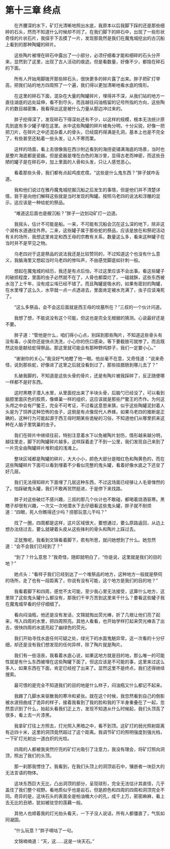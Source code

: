 # 第十三章 终点


　　在齐腰深的水下，矿灯光清晰地照出水底，我原本以后我脚下踩的还是那些细碎的石头，然而不知道什么时候却不同了。在我们脚下的碎石中，出现了一些形状奇怪的片状石片，我探手下去摸了一片，发现那竟然是我们在魔鬼城挖出的古沉船上看到的那种陶罐的碎片。

　　这些陶片被埋在碎石中露出了一小部分，必须仔细看才能和细碎的石头分开来，显然到了这里，出现了古人活动的痕迹。但是看数量，好像不少，都隐在碎石的下面。

　　所有人开始用脚拨开那些碎石头，很快更多的碎片露了出来。胖子把矿灯举高，把我们站的地方四周照了一个遍，我们得以更加清晰地看水底的情形。

　　在这里的碎石下面，混杂在大量的陶罐碎片，埋得并不深，从我们站的地方一直往湖底的远处延伸，看不到尽头，而且越往闷油瓶留的记号所指的方向，这些陶片的数目越密集，我看得出这是被什么力量从那边冲过来的。

　　胖子挖得深了，发现碎石下得深处还有不少，以这样的规模，根本无法统计原先到底有多少罐子埋在这里。水中这些陶罐的碎片棱角分明，十分尖锐，好像一把把刀片，在碎片之中还混杂着人的骨头，已经腐朽得满是孔洞，基本上也是不完全了，有些甚至还粘着一些头发，让人不寒而栗。

　　这样的场面，看上去很像我在西沙附近看到的海捞瓷铺满海底的场景，当时也是整片海底都是瓷器。但是瓷器是埋在白色的海沙里，显得古老而神密，而这些丑陋的罐子是在碎石中，加上里面的人骨和头发，只让人感觉恶心。

　　看着那些头骨，我们都有点起鸡皮疙瘩。“这些是什么鬼东西？”胖子就咋舌道。

　　我和他们说过在雅丹魔鬼城挖掘沉船之后发生的事情，但是他们并不清楚详情，我于是向他们解释这些就是当时发现的陶罐。按照乌老四的说法和浮雕的显示，这应该是一种给蛇的祭品。

　　“难道这后面也是艘沉船？”胖子一边划动矿灯一边道。

　　我摇头，估计不可能是船。一来，不可能有沉船会沉在这么深的地下，除非这个湖有水道通往外界。二来，这些罐子属于那些蛇的祭品，应该是放在和祭祀活动有关的场所，我想这里肯定和西王母的宗教有关系，数量这么多，看来这种罐子在当时并不是罕见之物。

　　乌老四对于这是祭品的说法我还是比较赞同的，不过知道这个也没有什么意义，我脑海里又想起当时乌老四的惨叫声，不由感觉脚底如针刺一般。

　　想起在魔鬼城的经历，我还是有点后怕，不过这里应该不会出事。看这些罐子的破损程度，里面的虫子必然就不在了，人骨也都糜烂了，一碰就酥，这些东西被水泡了上千年，没有成尘埃已经不错了。而且陶罐是吸水的，如果有密封的陶罐，在水里埋了这么久，水早就一点一点透进去，里面肯定被水充满了，虫子应该淹死了。

　　“这么多祭品，会不会这后面就是西王母的坟墓所在？”三叔的一个伙计问道。

　　我想了想，不能说没有这个可能，但这也是完全无根据的猜测。心说最好还是不要。

　　胖子道：“管他是什么，咱们得小心点，别踩到那些陶片，不知道这些骨头有没有毒，小吴你还是快点洗洗，小心你的伤口感染，等下要截肢可就惨了。而且既然这些是献给蛇得祭品，那这里就可能会有那种野鸡脖子，我们一定要小心。”

　　“谢谢你的关心。”我没好气地瞪了他一眼。他丝毫不在意，又奇怪道：“说来奇怪，说到那些蛇，好像进了这里之后就没看到过了，那些挂腊肠到哪儿去了？”

　　扎破我脚的，不知道是这些头骨的骨片，还是有陶片被我踩碎了，反正随便哪一样都不是好东西。

　　这时黑瞎子潜入水里，从里面挖出来了半块头骨，后脑勺已经没了，可以看到脑腔里面灰色的胶质，像蜂巢一样的组织，这应该就是那些尸鳖王的杰作。为何这头颅之中会有尸鳖王，完全不可考证，不过看这意思来猜，似乎这些陶罐泥封着人头是为了饲养这种恐怖的虫子，这倒是有点像现代人养蜂。如果乌老四的推断是正确的，这种行为可能起源于西王母时期某些诡秘的习俗，不知道他们从哪里抓来这种在人脑子里筑巢的虫子。

　　我们在碎片中继续往前，特别注意着水下以免被陶片划伤，情形越来越分明，越往里走，脚下的陶罐碎片越多。这样踩着走了不到一公里，我们发现自己来到了一片完全由陶罐碎片堆积成的浅滩上。

　　整块区域都是陶罐的碎片，大大小小，颜色大部分是暗红色和陶黄色的，而在这些陶罐碎片下面可以看到埋着不少看似完整的鬼头罐，看着好像水底之下还垒了好几层。

　　我们无法得知碎片下面埋了几层这种东西，不过这场面已经够让人毛骨悚然的了。怕踩破鬼头罐，我们不敢再贸然挺进，于是停下来找路。

　　胖子对这些破烂不感兴趣，三叔的那几个伙计也不敢碰，都喝着烧酒驱寒。黑瞎子却很有兴趣，一次又一次地潜水下去仔细看这些鬼头罐，胖子就不耐烦道：“四眼，死人你瞧得还少吗？捞那玩意儿干吗？”

　　找了一圈，四周都是这样，这片区域很大，要想通过，要么原路返回，从边上想办法绕过去，要么就硬着头皮从这些锋利的骨头和陶片上踩过去。

　　正犹豫呢，我看到文锦看着脚下，若有所思，就问她想到了什么。她忽然道：“会不会我们已经到了？”

　　“到了？什么意思？”我奇怪，随即就明白了，“你是说，这里就是我们的目的地？”

　　她点头：“看样子我们已经到达了一个堆祭品的地方，这种地方一般就是祭伺的场所，走了也有一段距离了，你说有没有可能，这个地方是我们的目的地？”

　　我看着脚下和四周，感觉不太可能，至少我心里无法接受，这算什么地方，这里除了这些鬼头罐什么都没有，那我们千辛万苦到这里来干什么？要看这些罐子我在魔鬼城早看的仔仔细细了。

　　看向闷油瓶，他还是没有发话，文锦就掏出荧光棒，折了几根让他们亮了起来，甩入四周的水里，把四周照亮。其他人看看，也开始学样打起来荧光棒丢了出去，很快四周的水底亮起了幽绿色的荧光。

　　我们开始寻找水底任何可疑之处，绿光下的水面鬼魅异常，这一次看的十分仔细，却还是没有我们想发现的任何异样，除了陶片就是陶片。

　　我们有一些沮丧，我看着水底心说，如果这地方就是目的地，那么唯一的可能性就是有什么东西被埋在这些陶罐下面了。但这应该是不可能的事，这里来过这么多人，如果东西在下面，肯定已经挖了出来了。显然这里不是终点，我们还得继续搜索。

　　最可恨的是完全不知道我们的目的地是什么样子，闷油瓶又什么都记不起来。

　　我踢了几脚水来驱散我的寒冷和紧张。就在这个时候，我忽然看到自己的倒影被水波扭曲成了诡异的样子，接着我看到了我的脸和我的下半身重叠在了一起，忽然意识到了什么，抬起头看我们正上方，发现不知道从什么时候起，我们头顶高了很多，看上去一片漆黑。

　　我拿矿灯往上方照去，灯光照入黑暗之中，看不到顶。这矿灯的弱光照射距离有近四十米，这里的洞顶竟然超过了这个距离。我调节矿灯的照明强度到强光档，一下矿灯光射出一道白炽的光柱。

　　四周的人都被我突然拧亮的矿灯光吸引了注意力，我没有理会，将矿灯照向洞顶，照出了我们的头顶。

　　那一刹那我愣住了。我看到，在我们头顶上的洞顶岩石中，镶嵌者一块巨大的无法言语的物体。

　　这块东西巨大无比，凸出洞顶的部分，呈现球形，完全无法估计其直径，几乎盖住了我们整个视野。看地质似乎也是岩石，但是颜色和四周的四周和洞顶完全不同。奇异的是，这块石头的表面全是柏油桶大小的孔，成千上万，密密麻麻，看上去无比的丑陋，犹如被驻空的莲藕一般。

　　其他人也顺着我的灯光抬头看天，一下子没人说话，所有人都僵直了，气氛如同凝固。

　　“什么玩意？”胖子嘀咕了一句。

　　文锦喃喃道：“天，这……这是一块天石。”

